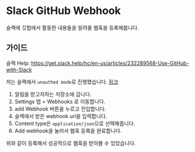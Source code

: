 # Slack GitHub Webhook

슬랙에 깃헙에서 활동한 내용들을 알려줄 웹훅을 등록해봅니다.

## 가이드

슬랙 Help: https://get.slack.help/hc/en-us/articles/232289568-Use-GitHub-with-Slack

저는 슬랙에서 `unauthed mode`로 진행했습니다. [링크](https://get.slack.help/hc/en-us/articles/232289568-Use-GitHub-with-Slack#switch-to-unauthed-mode)

1. 알림을 받고자하는 저장소에 갑니다.
2. Settings 탭 > Webhooks 로 이동합니다.
3. add Webhook 버튼을 누르고 진입합니다.
4. 슬랙에서 받은 webhook url을 입력합니다.
5. Content type은 `application/json`으로 선택해줍니다.
6. Add webhook을 눌러서 웹훅 등록을 완료합니다.

위와 같이 등록해서 성공적으로 웹훅을 받아볼 수 있었습니다.
